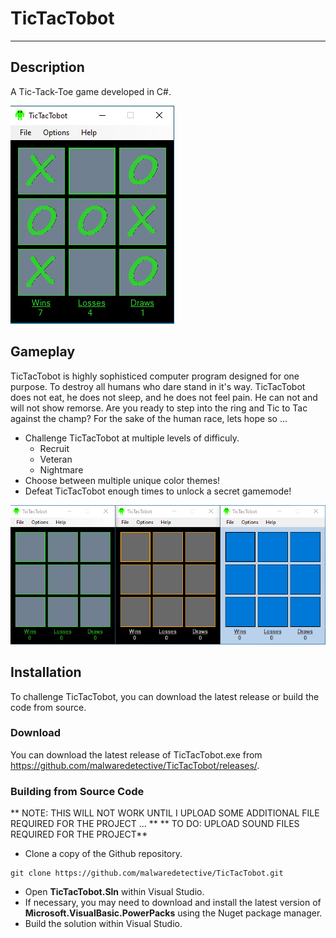 # TicTacTobot
---
## Description
A Tic-Tack-Toe game developed in C#.

![TicTacTobot](screenshots/TicTacTobot.png)

## Gameplay
TicTacTobot is highly sophisticed computer program designed for one purpose. To destroy all humans who dare stand in it's way. TicTacTobot does not eat, he does not sleep, and he does not feel pain. He can not and will not show remorse. Are you ready to step into the ring and Tic to Tac against the champ? For the sake of the human race, lets hope so ...

- Challenge TicTacTobot at multiple levels of difficuly.
  - Recruit
  - Veteran
  - Nightmare
- Choose between multiple unique color themes!
- Defeat TicTacTobot enough times to unlock a secret gamemode!

![Color Themes](screenshots/color_themes.png)

## Installation
To challenge TicTacTobot, you can download the latest release or build the code from source.

### Download
You can download the latest release of TicTacTobot.exe from https://github.com/malwaredetective/TicTacTobot/releases/. 

### Building from Source Code
** NOTE: THIS WILL NOT WORK UNTIL I UPLOAD SOME ADDITIONAL FILE REQUIRED FOR THE PROJECT ... **
** TO DO: UPLOAD SOUND FILES REQUIRED FOR THE PROJECT**
- Clone a copy of the Github repository.
```
git clone https://github.com/malwaredetective/TicTacTobot.git
```
- Open **TicTacTobot.Sln** within Visual Studio.
- If necessary, you may need to download and install the latest version of  **Microsoft.VisualBasic.PowerPacks** using the Nuget package manager.
- Build the solution within Visual Studio. 
